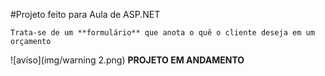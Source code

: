 ﻿#Projeto feito para Aula de ASP.NET 

    Trata-se de um **formulário** que anota o quê o cliente deseja em um orçamento


![aviso](img/warning 2.png)
**PROJETO EM ANDAMENTO** 
